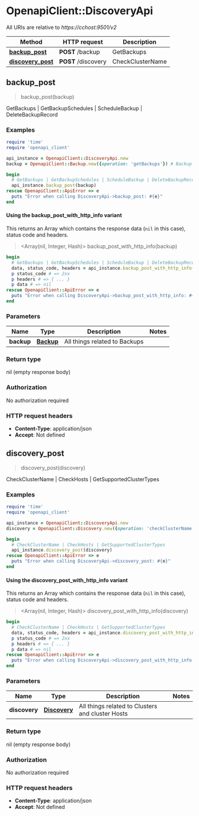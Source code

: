 # OpenapiClient::DiscoveryApi

All URIs are relative to *https://cchost:9501/v2*

| Method | HTTP request | Description |
| ------ | ------------ | ----------- |
| [**backup_post**](DiscoveryApi.md#backup_post) | **POST** /backup | GetBackups | GetBackupSchedules | ScheduleBackup | DeleteBackupRecord |
| [**discovery_post**](DiscoveryApi.md#discovery_post) | **POST** /discovery | CheckClusterName | CheckHosts | GetSupportedClusterTypes |


## backup_post

> backup_post(backup)

GetBackups | GetBackupSchedules | ScheduleBackup | DeleteBackupRecord

### Examples

```ruby
require 'time'
require 'openapi_client'

api_instance = OpenapiClient::DiscoveryApi.new
backup = OpenapiClient::Backup.new({operation: 'getBackups'}) # Backup | All things related to Backups

begin
  # GetBackups | GetBackupSchedules | ScheduleBackup | DeleteBackupRecord
  api_instance.backup_post(backup)
rescue OpenapiClient::ApiError => e
  puts "Error when calling DiscoveryApi->backup_post: #{e}"
end
```

#### Using the backup_post_with_http_info variant

This returns an Array which contains the response data (`nil` in this case), status code and headers.

> <Array(nil, Integer, Hash)> backup_post_with_http_info(backup)

```ruby
begin
  # GetBackups | GetBackupSchedules | ScheduleBackup | DeleteBackupRecord
  data, status_code, headers = api_instance.backup_post_with_http_info(backup)
  p status_code # => 2xx
  p headers # => { ... }
  p data # => nil
rescue OpenapiClient::ApiError => e
  puts "Error when calling DiscoveryApi->backup_post_with_http_info: #{e}"
end
```

### Parameters

| Name | Type | Description | Notes |
| ---- | ---- | ----------- | ----- |
| **backup** | [**Backup**](Backup.md) | All things related to Backups |  |

### Return type

nil (empty response body)

### Authorization

No authorization required

### HTTP request headers

- **Content-Type**: application/json
- **Accept**: Not defined


## discovery_post

> discovery_post(discovery)

CheckClusterName | CheckHosts | GetSupportedClusterTypes

### Examples

```ruby
require 'time'
require 'openapi_client'

api_instance = OpenapiClient::DiscoveryApi.new
discovery = OpenapiClient::Discovery.new({operation: 'checkClusterName'}) # Discovery | All things related to Clusters and cluster Hosts

begin
  # CheckClusterName | CheckHosts | GetSupportedClusterTypes
  api_instance.discovery_post(discovery)
rescue OpenapiClient::ApiError => e
  puts "Error when calling DiscoveryApi->discovery_post: #{e}"
end
```

#### Using the discovery_post_with_http_info variant

This returns an Array which contains the response data (`nil` in this case), status code and headers.

> <Array(nil, Integer, Hash)> discovery_post_with_http_info(discovery)

```ruby
begin
  # CheckClusterName | CheckHosts | GetSupportedClusterTypes
  data, status_code, headers = api_instance.discovery_post_with_http_info(discovery)
  p status_code # => 2xx
  p headers # => { ... }
  p data # => nil
rescue OpenapiClient::ApiError => e
  puts "Error when calling DiscoveryApi->discovery_post_with_http_info: #{e}"
end
```

### Parameters

| Name | Type | Description | Notes |
| ---- | ---- | ----------- | ----- |
| **discovery** | [**Discovery**](Discovery.md) | All things related to Clusters and cluster Hosts |  |

### Return type

nil (empty response body)

### Authorization

No authorization required

### HTTP request headers

- **Content-Type**: application/json
- **Accept**: Not defined

